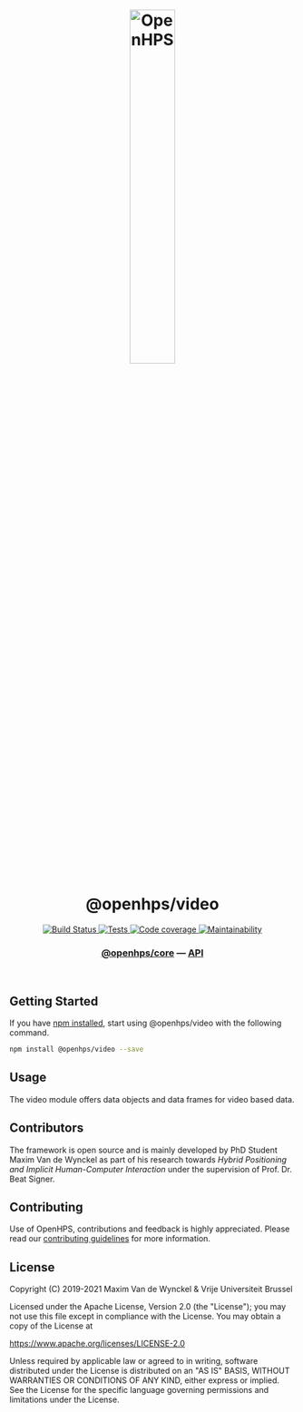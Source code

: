 <h1 align="center">
  <img alt="OpenHPS" src="https://openhps.org/images/logo_text-512.png" width="40%" /><br />
  @openhps/video
</h1>
<p align="center">
    <a href="https://ci.mvdw-software.com/job/openhps-video/" target="_blank">
        <img alt="Build Status" src="https://ci.mvdw-software.com/job/openhps-video/job/dev/badge/icon">
    </a>
    <a href="https://ci.mvdw-software.com/view/OpenHPS/job/openhps-video/job/dev/lastCompletedBuild/testReport" target="_blank">
        <img alt="Tests" src="https://img.shields.io/jenkins/tests?compact_message&jobUrl=https%3A%2F%2Fci.mvdw-software.com%2Fview%2FOpenHPS%2Fjob%2Fopenhps-video%2Fjob%2Fdev">
    </a>
    <a href="https://ci.mvdw-software.com/view/OpenHPS/job/openhps-video/job/dev/lastCompletedBuild/cobertura/" target="_blank">
        <img alt="Code coverage" src="https://img.shields.io/jenkins/coverage/cobertura?jobUrl=https%3A%2F%2Fci.mvdw-software.com%2Fview%2FOpenHPS%2Fjob%2Fopenhps-video%2Fjob%2Fdev%2F">
    </a>
    <a href="https://codeclimate.com/github/OpenHPS/openhps-video/" target="_blank">
        <img alt="Maintainability" src="https://img.shields.io/codeclimate/maintainability/OpenHPS/openhps-video">
    </a>
</p>

<h3 align="center">
    <a href="https://github.com/OpenHPS/openhps-core">@openhps/core</a> &mdash; <a href="https://openhps.org/docs/video">API</a>
</h3>

<br />

## Getting Started
If you have [npm installed](https://www.npmjs.com/get-npm), start using @openhps/video with the following command.
```bash
npm install @openhps/video --save
```

## Usage
The video module offers data objects and data frames for video based data.

## Contributors
The framework is open source and is mainly developed by PhD Student Maxim Van de Wynckel as part of his research towards *Hybrid Positioning and Implicit Human-Computer Interaction* under the supervision of Prof. Dr. Beat Signer.

## Contributing
Use of OpenHPS, contributions and feedback is highly appreciated. Please read our [contributing guidelines](CONTRIBUTING.md) for more information.

## License
Copyright (C) 2019-2021 Maxim Van de Wynckel & Vrije Universiteit Brussel

Licensed under the Apache License, Version 2.0 (the "License"); you may not use this file except in compliance with the License. You may obtain a copy of the License at

https://www.apache.org/licenses/LICENSE-2.0

Unless required by applicable law or agreed to in writing, software distributed under the License is distributed on an "AS IS" BASIS, WITHOUT WARRANTIES OR CONDITIONS OF ANY KIND, either express or implied. See the License for the specific language governing permissions and limitations under the License.